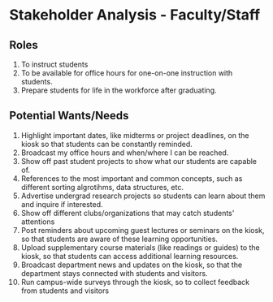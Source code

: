 <h1>Stakeholder Analysis - Faculty/Staff</h1>
<h2>Roles</h2>
<ol>
  <li>To instruct students</li>
  <li>To be available for office hours for one-on-one instruction with students.</li>
  <li>Prepare students for life in the workforce after graduating.</li>
</ol>
<h2>Potential Wants/Needs</h2>
<ol>
  <li>Highlight important dates, like midterms or project deadlines, on the kiosk so that students can be constantly reminded.</li>
  <li>Broadcast my office hours and when/where I can be reached.</li>
  <li>Show off past student projects to show what our students are capable of.</li>
  <li>References to the most important and common concepts, such as different sorting algrotihms, data structures, etc.</li>
  <li>Advertise undergrad research projects so students can learn about them and inquire if interested.</li>
  <li>Show off different clubs/organizations that may catch students' attentions</li>
  <li>Post reminders about upcoming guest lectures or seminars on the kiosk, so that students are aware of these learning opportunities.</li>
  <li>Upload supplementary course materials (like readings or guides) to the kiosk, so that students can access additional learning resources.</li>
  <li>Broadcast department news and updates on the kiosk, so that the department stays connected with students and visitors.</li>
  <li>Run campus-wide surveys through the kiosk, so to collect feedback from students and visitors</li>
  
</ol> 

